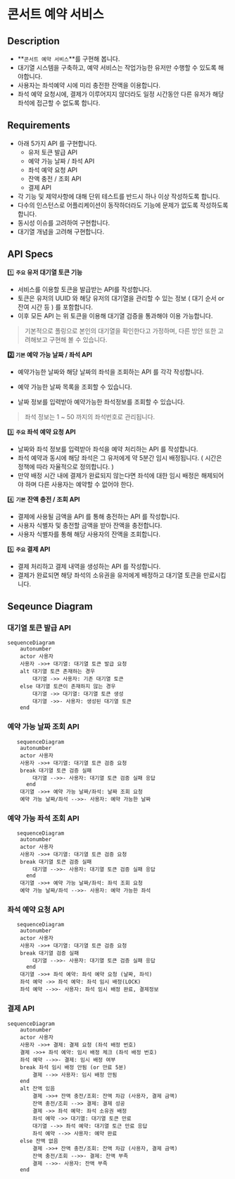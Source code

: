 # 콘서트 예약 서비스

## Description

- **`콘서트 예약 서비스`**를 구현해 봅니다.
- 대기열 시스템을 구축하고, 예약 서비스는 작업가능한 유저만 수행할 수 있도록 해야합니다.
- 사용자는 좌석예약 시에 미리 충전한 잔액을 이용합니다.
- 좌석 예약 요청시에, 결제가 이루어지지 않더라도 일정 시간동안 다른 유저가 해당 좌석에 접근할 수 없도록 합니다.


## Requirements

- 아래 5가지 API 를 구현합니다.
    - 유저 토큰 발급 API
    - 예약 가능 날짜 / 좌석 API
    - 좌석 예약 요청 API
    - 잔액 충전 / 조회 API
    - 결제 API
- 각 기능 및 제약사항에 대해 단위 테스트를 반드시 하나 이상 작성하도록 합니다.
- 다수의 인스턴스로 어플리케이션이 동작하더라도 기능에 문제가 없도록 작성하도록 합니다.
- 동시성 이슈를 고려하여 구현합니다.
- 대기열 개념을 고려해 구현합니다.


## API Specs

1️⃣ **`주요` 유저 대기열 토큰 기능**

- 서비스를 이용할 토큰을 발급받는 API를 작성합니다.
- 토큰은 유저의 UUID 와 해당 유저의 대기열을 관리할 수 있는 정보 ( 대기 순서 or 잔여 시간 등 ) 를 포함합니다.
- 이후 모든 API 는 위 토큰을 이용해 대기열 검증을 통과해야 이용 가능합니다.

> 기본적으로 폴링으로 본인의 대기열을 확인한다고 가정하며, 다른 방안 또한 고려해보고 구현해 볼 수 있습니다.
> 

**2️⃣ `기본` 예약 가능 날짜 / 좌석 API**

- 예약가능한 날짜와 해당 날짜의 좌석을 조회하는 API 를 각각 작성합니다.
- 예약 가능한 날짜 목록을 조회할 수 있습니다.

- 날짜 정보를 입력받아 예약가능한 좌석정보를 조회할 수 있습니다.

> 좌석 정보는 1 ~ 50 까지의 좌석번호로 관리됩니다.
> 

3️⃣ **`주요` 좌석 예약 요청 API**

- 날짜와 좌석 정보를 입력받아 좌석을 예약 처리하는 API 를 작성합니다.
- 좌석 예약과 동시에 해당 좌석은 그 유저에게 약 5분간 임시 배정됩니다. ( 시간은 정책에 따라 자율적으로 정의합니다. )
- 만약 배정 시간 내에 결제가 완료되지 않는다면 좌석에 대한 임시 배정은 해제되어야 하며 다른 사용자는 예약할 수 없어야 한다.

4️⃣ **`기본`**  **잔액 충전 / 조회 API**

- 결제에 사용될 금액을 API 를 통해 충전하는 API 를 작성합니다.
- 사용자 식별자 및 충전할 금액을 받아 잔액을 충전합니다.
- 사용자 식별자를 통해 해당 사용자의 잔액을 조회합니다.

5️⃣ **`주요` 결제 API**

- 결제 처리하고 결제 내역을 생성하는 API 를 작성합니다.
- 결제가 완료되면 해당 좌석의 소유권을 유저에게 배정하고 대기열 토큰을 만료시킵니다.


## Seqeunce Diagram
### 대기열 토큰 발급 API
```mermaid
sequenceDiagram
    autonumber
    actor 사용자
    사용자 ->>+ 대기열: 대기열 토큰 발급 요청
    alt 대기열 토큰 존재하는 경우
        대기열 ->> 사용자: 기존 대기열 토큰
    else 대기열 토큰이 존재하지 않는 경우
        대기열 ->> 대기열: 대기열 토큰 생성
        대기열 ->>- 사용자: 생성된 대기열 토큰
    end
```

### 예약 가능 날짜 조회 API
```mermaid
   sequenceDiagram
    autonumber
    actor 사용자
    사용자 ->>+ 대기열: 대기열 토큰 검증 요청
    break 대기열 토큰 검증 실패
	    대기열 -->>- 사용자: 대기열 토큰 검증 실패 응답
	  end
    대기열 ->>+ 예약 가능 날짜/좌석: 날짜 조회 요청
    예약 가능 날짜/좌석 -->>- 사용자: 예약 가능한 날짜
```

### 예약 가능 좌석 조회 API
```mermaid
   sequenceDiagram
    autonumber
    actor 사용자
    사용자 ->>+ 대기열: 대기열 토큰 검증 요청
    break 대기열 토큰 검증 실패
	    대기열 -->>- 사용자: 대기열 토큰 검증 실패 응답
	  end
    대기열 ->>+ 예약 가능 날짜/좌석: 좌석 조회 요청
    예약 가능 날짜/좌석 -->>- 사용자: 예약 가능한 좌석
```

### 좌석 예약 요청 API
```mermaid
   sequenceDiagram
    autonumber
    actor 사용자
    사용자 ->>+ 대기열: 대기열 토큰 검증 요청
    break 대기열 검증 실패
	    대기열 -->>- 사용자: 대기열 토큰 검증 실패 응답
	  end
    대기열 ->>+ 좌석 예약: 좌석 예약 요청 (날짜, 좌석)
    좌석 예약 ->> 좌석 예약: 좌석 임시 배정(LOCK)
    좌석 예약 -->>- 사용자: 좌석 임시 배정 완료, 결제정보
```

### 결제 API
```mermaid
sequenceDiagram
    autonumber
    actor 사용자
    사용자 ->>+ 결제: 결제 요청 (좌석 배정 번호)
    결제 ->>+ 좌석 예약: 임시 배정 체크 (좌석 배정 번호)
    좌석 예약 -->>- 결제: 임시 배정 여부
    break 좌석 임시 배정 안됨 (or 만료 5분)
        결제 -->> 사용자: 임시 배정 안됨
    end
    alt 잔액 있음
        결제 ->>+ 잔액 충전/조회: 잔액 차감 (사용자, 결제 금액)
        잔액 충전/조회 -->> 결제: 결제 성공
        결제 ->> 좌석 예약: 좌석 소유권 배정
        좌석 예약 ->> 대기열: 대기열 토큰 만료
        대기열 -->> 좌석 예약: 대기열 토근 만료 응답
        좌석 예약 -->> 사용자: 예약 완료
    else 잔액 없음
        결제 ->>+ 잔액 충전/조회: 잔액 차감 (사용자, 결제 금액)
        잔액 충전/조회 -->>- 결제: 잔액 부족
        결제 -->>- 사용자: 잔액 부족
    end
```
